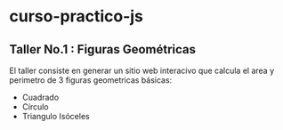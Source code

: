 # curso-practico-js

## Taller No.1 : Figuras Geométricas

El taller consiste en generar un sitio web interacivo que calcula el area y perimetro de 3 figuras geometricas básicas:
- Cuadrado
- Círculo
- Triangulo Isóceles 
